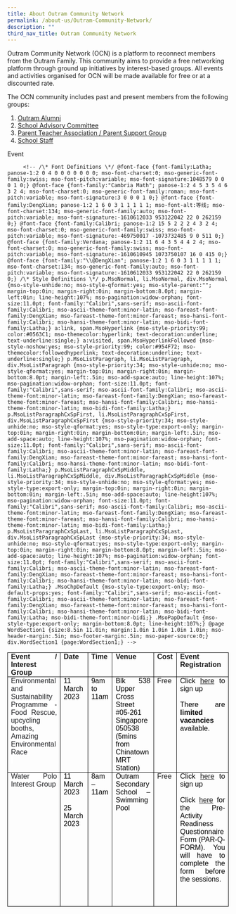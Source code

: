 ```yaml
---
title: About Outram Community Network
permalink: /about-us/Outram-Community-Network/
description: ""
third_nav_title: Outram Community Network
---
```

Outram Community Network (OCN) is a platform to reconnect members from the Outram Family. This community aims to provide a free networking platform through ground up initiatives by interest-based groups. All events and activities organised for OCN will be made available for free or at a discounted rate.  

The OCN community includes past and present members from the following groups:

1. [Outram Alumni](/about-us/Outram-Alumni/Outram-Alumni/)
2. [School Advisory Committee](/about-us/School-Advisory-Committee/)
3. [Parent Teacher Association / Parent Support Group](/about-us/Parent-Support-Group/)
4. [School Staff](/about-us/School-Staff/)

Event

         <!-- /\* Font Definitions \*/ @font-face {font-family:Latha; panose-1:2 0 4 0 0 0 0 0 0 0; mso-font-charset:0; mso-generic-font-family:swiss; mso-font-pitch:variable; mso-font-signature:1048579 0 0 0 1 0;} @font-face {font-family:"Cambria Math"; panose-1:2 4 5 3 5 4 6 3 2 4; mso-font-charset:0; mso-generic-font-family:roman; mso-font-pitch:variable; mso-font-signature:3 0 0 0 1 0;} @font-face {font-family:DengXian; panose-1:2 1 6 0 3 1 1 1 1 1; mso-font-alt:等线; mso-font-charset:134; mso-generic-font-family:auto; mso-font-pitch:variable; mso-font-signature:-1610612033 953122042 22 0 262159 0;} @font-face {font-family:Calibri; panose-1:2 15 5 2 2 2 4 3 2 4; mso-font-charset:0; mso-generic-font-family:swiss; mso-font-pitch:variable; mso-font-signature:-469750017 -1073732485 9 0 511 0;} @font-face {font-family:Verdana; panose-1:2 11 6 4 3 5 4 4 2 4; mso-font-charset:0; mso-generic-font-family:swiss; mso-font-pitch:variable; mso-font-signature:-1610610945 1073750107 16 0 415 0;} @font-face {font-family:"\\@DengXian"; panose-1:2 1 6 0 3 1 1 1 1 1; mso-font-charset:134; mso-generic-font-family:auto; mso-font-pitch:variable; mso-font-signature:-1610612033 953122042 22 0 262159 0;} /\* Style Definitions \*/ p.MsoNormal, li.MsoNormal, div.MsoNormal {mso-style-unhide:no; mso-style-qformat:yes; mso-style-parent:""; margin-top:0in; margin-right:0in; margin-bottom:8.0pt; margin-left:0in; line-height:107%; mso-pagination:widow-orphan; font-size:11.0pt; font-family:"Calibri",sans-serif; mso-ascii-font-family:Calibri; mso-ascii-theme-font:minor-latin; mso-fareast-font-family:DengXian; mso-fareast-theme-font:minor-fareast; mso-hansi-font-family:Calibri; mso-hansi-theme-font:minor-latin; mso-bidi-font-family:Latha;} a:link, span.MsoHyperlink {mso-style-priority:99; color:#0563C1; mso-themecolor:hyperlink; text-decoration:underline; text-underline:single;} a:visited, span.MsoHyperlinkFollowed {mso-style-noshow:yes; mso-style-priority:99; color:#954F72; mso-themecolor:followedhyperlink; text-decoration:underline; text-underline:single;} p.MsoListParagraph, li.MsoListParagraph, div.MsoListParagraph {mso-style-priority:34; mso-style-unhide:no; mso-style-qformat:yes; margin-top:0in; margin-right:0in; margin-bottom:8.0pt; margin-left:.5in; mso-add-space:auto; line-height:107%; mso-pagination:widow-orphan; font-size:11.0pt; font-family:"Calibri",sans-serif; mso-ascii-font-family:Calibri; mso-ascii-theme-font:minor-latin; mso-fareast-font-family:DengXian; mso-fareast-theme-font:minor-fareast; mso-hansi-font-family:Calibri; mso-hansi-theme-font:minor-latin; mso-bidi-font-family:Latha;} p.MsoListParagraphCxSpFirst, li.MsoListParagraphCxSpFirst, div.MsoListParagraphCxSpFirst {mso-style-priority:34; mso-style-unhide:no; mso-style-qformat:yes; mso-style-type:export-only; margin-top:0in; margin-right:0in; margin-bottom:0in; margin-left:.5in; mso-add-space:auto; line-height:107%; mso-pagination:widow-orphan; font-size:11.0pt; font-family:"Calibri",sans-serif; mso-ascii-font-family:Calibri; mso-ascii-theme-font:minor-latin; mso-fareast-font-family:DengXian; mso-fareast-theme-font:minor-fareast; mso-hansi-font-family:Calibri; mso-hansi-theme-font:minor-latin; mso-bidi-font-family:Latha;} p.MsoListParagraphCxSpMiddle, li.MsoListParagraphCxSpMiddle, div.MsoListParagraphCxSpMiddle {mso-style-priority:34; mso-style-unhide:no; mso-style-qformat:yes; mso-style-type:export-only; margin-top:0in; margin-right:0in; margin-bottom:0in; margin-left:.5in; mso-add-space:auto; line-height:107%; mso-pagination:widow-orphan; font-size:11.0pt; font-family:"Calibri",sans-serif; mso-ascii-font-family:Calibri; mso-ascii-theme-font:minor-latin; mso-fareast-font-family:DengXian; mso-fareast-theme-font:minor-fareast; mso-hansi-font-family:Calibri; mso-hansi-theme-font:minor-latin; mso-bidi-font-family:Latha;} p.MsoListParagraphCxSpLast, li.MsoListParagraphCxSpLast, div.MsoListParagraphCxSpLast {mso-style-priority:34; mso-style-unhide:no; mso-style-qformat:yes; mso-style-type:export-only; margin-top:0in; margin-right:0in; margin-bottom:8.0pt; margin-left:.5in; mso-add-space:auto; line-height:107%; mso-pagination:widow-orphan; font-size:11.0pt; font-family:"Calibri",sans-serif; mso-ascii-font-family:Calibri; mso-ascii-theme-font:minor-latin; mso-fareast-font-family:DengXian; mso-fareast-theme-font:minor-fareast; mso-hansi-font-family:Calibri; mso-hansi-theme-font:minor-latin; mso-bidi-font-family:Latha;} .MsoChpDefault {mso-style-type:export-only; mso-default-props:yes; font-family:"Calibri",sans-serif; mso-ascii-font-family:Calibri; mso-ascii-theme-font:minor-latin; mso-fareast-font-family:DengXian; mso-fareast-theme-font:minor-fareast; mso-hansi-font-family:Calibri; mso-hansi-theme-font:minor-latin; mso-bidi-font-family:Latha; mso-bidi-theme-font:minor-bidi;} .MsoPapDefault {mso-style-type:export-only; margin-bottom:8.0pt; line-height:107%;} @page WordSection1 {size:8.5in 11.0in; margin:1.0in 1.0in 1.0in 1.0in; mso-header-margin:.5in; mso-footer-margin:.5in; mso-paper-source:0;} div.WordSection1 {page:WordSection1;} -->

<table style="border-collapse:collapse;border:none;mso-border-alt:solid windowtext .5pt;
 mso-yfti-tbllook:1184;mso-padding-alt:0in 5.4pt 0in 5.4pt" cellpadding="0" cellspacing="0" border="1" class="MsoTableGrid"><tbody><tr style="mso-yfti-irow:0;mso-yfti-firstrow:yes"><td style="width:107.6pt;border:solid windowtext 1.0pt;
  mso-border-alt:solid windowtext .5pt;padding:0in 5.4pt 0in 5.4pt" valign="top" width="143"><p style="margin:0in;mso-add-space:auto;
  text-align:justify;text-justify:inter-ideograph;line-height:normal" class="MsoListParagraphCxSpFirst"><b><span style="font-size:12.0pt;font-family:&quot;Arial&quot;,sans-serif;mso-no-proof:yes">Event / Interest Group</span></b></p></td><td style="width:72.15pt;border:solid windowtext 1.0pt;
  border-left:none;mso-border-left-alt:solid windowtext .5pt;mso-border-alt:
  solid windowtext .5pt;padding:0in 5.4pt 0in 5.4pt" valign="top" width="96"><p style="margin:0in;mso-add-space:auto;
  text-align:justify;text-justify:inter-ideograph;line-height:normal" class="MsoListParagraphCxSpMiddle"><b><span style="font-size:12.0pt;font-family:&quot;Arial&quot;,sans-serif;mso-no-proof:yes">Date</span></b></p></td><td style="width:45.0pt;border:solid windowtext 1.0pt;
  border-left:none;mso-border-left-alt:solid windowtext .5pt;mso-border-alt:
  solid windowtext .5pt;padding:0in 5.4pt 0in 5.4pt" valign="top" width="60"><p style="margin:0in;mso-add-space:auto;
  text-align:justify;text-justify:inter-ideograph;line-height:normal" class="MsoListParagraphCxSpMiddle"><b><span style="font-size:12.0pt;font-family:&quot;Arial&quot;,sans-serif;mso-no-proof:yes">Time</span></b></p></td><td style="width:1.25in;border:solid windowtext 1.0pt;
  border-left:none;mso-border-left-alt:solid windowtext .5pt;mso-border-alt:
  solid windowtext .5pt;padding:0in 5.4pt 0in 5.4pt" valign="top" width="120"><p style="margin:0in;mso-add-space:auto;
  text-align:justify;text-justify:inter-ideograph;line-height:normal" class="MsoListParagraphCxSpMiddle"><b><span style="font-size:12.0pt;font-family:&quot;Arial&quot;,sans-serif;mso-no-proof:yes">Venue</span></b></p></td><td style="width:45.0pt;border:solid windowtext 1.0pt;
  border-left:none;mso-border-left-alt:solid windowtext .5pt;mso-border-alt:
  solid windowtext .5pt;padding:0in 5.4pt 0in 5.4pt" valign="top" width="60"><p style="margin:0in;mso-add-space:auto;
  text-align:justify;text-justify:inter-ideograph;line-height:normal" class="MsoListParagraphCxSpMiddle"><b><span style="font-size:12.0pt;font-family:&quot;Arial&quot;,sans-serif;mso-no-proof:yes">Cost</span></b></p></td><td style="width:107.75pt;border:solid windowtext 1.0pt;
  border-left:none;mso-border-left-alt:solid windowtext .5pt;mso-border-alt:
  solid windowtext .5pt;padding:0in 5.4pt 0in 5.4pt" valign="top" width="144"><p style="margin:0in;mso-add-space:auto;
  text-align:justify;text-justify:inter-ideograph;line-height:normal" class="MsoListParagraphCxSpLast"><b><span style="font-size:12.0pt;font-family:&quot;Arial&quot;,sans-serif;mso-no-proof:yes">Event Registration</span></b></p></td></tr><tr style="mso-yfti-irow:1"><td style="width:107.6pt;border:solid windowtext 1.0pt;
  border-top:none;mso-border-top-alt:solid windowtext .5pt;mso-border-alt:solid windowtext .5pt;
  padding:0in 5.4pt 0in 5.4pt" valign="top" width="143"><p style="margin:0in;mso-add-space:auto;
  text-align:justify;text-justify:inter-ideograph;line-height:normal" class="MsoListParagraphCxSpFirst"><span style="font-family:&quot;Arial&quot;,sans-serif;color:#202124;background:white">Environmental and Sustainability Programme - Food Rescue, upcycling booths, Amazing Environmental Race&nbsp;</span></p><p style="margin:0in;mso-add-space:auto;
  text-align:justify;text-justify:inter-ideograph;line-height:normal" class="MsoListParagraphCxSpMiddle"><span style="font-size:12.0pt;font-family:&quot;Arial&quot;,sans-serif;color:#202124;
  background:white;mso-no-proof:yes">&nbsp;</span></p><p style="margin:0in;mso-add-space:auto;
  text-align:justify;text-justify:inter-ideograph;line-height:normal" class="MsoListParagraphCxSpMiddle"><span style="font-size:12.0pt;font-family:&quot;Arial&quot;,sans-serif;mso-no-proof:yes">&nbsp;</span></p></td><td style="width:72.15pt;border-top:none;border-left:
  none;border-bottom:solid windowtext 1.0pt;border-right:solid windowtext 1.0pt;
  mso-border-top-alt:solid windowtext .5pt;mso-border-left-alt:solid windowtext .5pt;
  mso-border-alt:solid windowtext .5pt;padding:0in 5.4pt 0in 5.4pt" valign="top" width="96"><p style="margin:0in;mso-add-space:auto;
  text-align:justify;text-justify:inter-ideograph;line-height:normal" class="MsoListParagraphCxSpMiddle"><span style="font-family:&quot;Arial&quot;,sans-serif;mso-fareast-font-family:&quot;Times New Roman&quot;;
  color:black">11 March 2023</span><span style="font-size:12.0pt;font-family:
  &quot;Arial&quot;,sans-serif;mso-no-proof:yes"></span></p></td><td style="width:45.0pt;border-top:none;border-left:none;
  border-bottom:solid windowtext 1.0pt;border-right:solid windowtext 1.0pt;
  mso-border-top-alt:solid windowtext .5pt;mso-border-left-alt:solid windowtext .5pt;
  mso-border-alt:solid windowtext .5pt;padding:0in 5.4pt 0in 5.4pt" valign="top" width="60"><p style="margin:0in;mso-add-space:auto;
  text-align:justify;text-justify:inter-ideograph;line-height:normal" class="MsoListParagraphCxSpMiddle"><span style="font-family:&quot;Arial&quot;,sans-serif;mso-fareast-font-family:&quot;Times New Roman&quot;;
  color:black">9am to 11am</span><span style="font-size:12.0pt;font-family:
  &quot;Arial&quot;,sans-serif;mso-no-proof:yes"></span></p></td><td style="width:1.25in;border-top:none;border-left:
  none;border-bottom:solid windowtext 1.0pt;border-right:solid windowtext 1.0pt;
  mso-border-top-alt:solid windowtext .5pt;mso-border-left-alt:solid windowtext .5pt;
  mso-border-alt:solid windowtext .5pt;padding:0in 5.4pt 0in 5.4pt" valign="top" width="120"><p style="margin:0in;mso-add-space:auto;
  text-align:justify;text-justify:inter-ideograph;line-height:normal" class="MsoListParagraphCxSpMiddle"><span style="font-family:&quot;Arial&quot;,sans-serif;mso-fareast-font-family:&quot;Times New Roman&quot;;
  color:black">Blk 538 Upper Cross Street #05-261 Singapore 050538 (5mins from Chinatown MRT Station)</span><span style="font-size:12.0pt;font-family:&quot;Arial&quot;,sans-serif;
  mso-no-proof:yes"></span></p></td><td style="width:45.0pt;border-top:none;border-left:none;
  border-bottom:solid windowtext 1.0pt;border-right:solid windowtext 1.0pt;
  mso-border-top-alt:solid windowtext .5pt;mso-border-left-alt:solid windowtext .5pt;
  mso-border-alt:solid windowtext .5pt;padding:0in 5.4pt 0in 5.4pt" valign="top" width="60"><p style="margin:0in;mso-add-space:auto;
  text-align:justify;text-justify:inter-ideograph;line-height:normal" class="MsoListParagraphCxSpMiddle"><span style="font-size:12.0pt;font-family:&quot;Arial&quot;,sans-serif;mso-no-proof:yes">Free</span></p></td><td style="width:107.75pt;border-top:none;border-left:
  none;border-bottom:solid windowtext 1.0pt;border-right:solid windowtext 1.0pt;
  mso-border-top-alt:solid windowtext .5pt;mso-border-left-alt:solid windowtext .5pt;
  mso-border-alt:solid windowtext .5pt;padding:0in 5.4pt 0in 5.4pt" valign="top" width="144"><p style="margin:0in;mso-add-space:auto;
  text-align:justify;text-justify:inter-ideograph;line-height:normal" class="MsoListParagraphCxSpMiddle"><span style="font-family:&quot;Arial&quot;,sans-serif;mso-fareast-font-family:&quot;Times New Roman&quot;;
  color:black">Click </span><a href="https://forms.gle/WVtRpcMS73VGE7Qr7"><span style="font-family:&quot;Arial&quot;,sans-serif;mso-fareast-font-family:&quot;Times New Roman&quot;">here</span></a><span style="font-family:&quot;Arial&quot;,sans-serif;mso-fareast-font-family:&quot;Times New Roman&quot;;
  color:black"> to sign up</span></p><p style="margin:0in;mso-add-space:auto;
  text-align:justify;text-justify:inter-ideograph;line-height:normal" class="MsoListParagraphCxSpMiddle"><span style="font-family:&quot;Arial&quot;,sans-serif;mso-fareast-font-family:&quot;Times New Roman&quot;;
  color:black">&nbsp;</span></p><p style="margin:0in;mso-add-space:auto;
  text-align:justify;text-justify:inter-ideograph;line-height:normal" class="MsoListParagraphCxSpMiddle"><span style="font-family:&quot;Arial&quot;,sans-serif;mso-fareast-font-family:&quot;Times New Roman&quot;;
  color:black">There are <b>limited vacancies</b> available.</span></p><p style="margin:0in;mso-add-space:auto;
  text-align:justify;text-justify:inter-ideograph;line-height:normal" class="MsoListParagraphCxSpLast"><span style="font-family:&quot;Arial&quot;,sans-serif;mso-fareast-font-family:&quot;Times New Roman&quot;;
  color:black">&nbsp;</span></p></td></tr><tr style="mso-yfti-irow:2;mso-yfti-lastrow:yes"><td style="width:107.6pt;border:solid windowtext 1.0pt;
  border-top:none;mso-border-top-alt:solid windowtext .5pt;mso-border-alt:solid windowtext .5pt;
  padding:0in 5.4pt 0in 5.4pt" valign="top" width="143"><p style="margin:0in;mso-add-space:auto;
  text-align:justify;text-justify:inter-ideograph;line-height:normal" class="MsoListParagraphCxSpFirst"><span style="font-family:&quot;Arial&quot;,sans-serif;color:#202124;background:white">Water Polo Interest Group</span></p></td><td style="width:72.15pt;border-top:none;border-left:
  none;border-bottom:solid windowtext 1.0pt;border-right:solid windowtext 1.0pt;
  mso-border-top-alt:solid windowtext .5pt;mso-border-left-alt:solid windowtext .5pt;
  mso-border-alt:solid windowtext .5pt;padding:0in 5.4pt 0in 5.4pt" valign="top" width="96"><p style="margin:0in;mso-add-space:auto;
  text-align:justify;text-justify:inter-ideograph;line-height:normal" class="MsoListParagraphCxSpMiddle"><span style="font-family:&quot;Arial&quot;,sans-serif;mso-fareast-font-family:&quot;Times New Roman&quot;;
  color:black">11 March 2023</span></p><p style="margin:0in;mso-add-space:auto;
  text-align:justify;text-justify:inter-ideograph;line-height:normal" class="MsoListParagraphCxSpMiddle"><span style="font-family:&quot;Arial&quot;,sans-serif;mso-fareast-font-family:&quot;Times New Roman&quot;;
  color:black">&nbsp;</span></p><p style="margin:0in;mso-add-space:auto;
  text-align:justify;text-justify:inter-ideograph;line-height:normal" class="MsoListParagraphCxSpMiddle"><span style="font-family:&quot;Arial&quot;,sans-serif;mso-fareast-font-family:&quot;Times New Roman&quot;;
  color:black">25 March 2023</span></p></td><td style="width:45.0pt;border-top:none;border-left:none;
  border-bottom:solid windowtext 1.0pt;border-right:solid windowtext 1.0pt;
  mso-border-top-alt:solid windowtext .5pt;mso-border-left-alt:solid windowtext .5pt;
  mso-border-alt:solid windowtext .5pt;padding:0in 5.4pt 0in 5.4pt" valign="top" width="60"><p style="margin:0in;mso-add-space:auto;
  text-align:justify;text-justify:inter-ideograph;line-height:normal" class="MsoListParagraphCxSpMiddle"><span style="font-family:&quot;Arial&quot;,sans-serif;mso-fareast-font-family:&quot;Times New Roman&quot;;
  color:black">8am – 11am</span></p></td><td style="width:1.25in;border-top:none;border-left:
  none;border-bottom:solid windowtext 1.0pt;border-right:solid windowtext 1.0pt;
  mso-border-top-alt:solid windowtext .5pt;mso-border-left-alt:solid windowtext .5pt;
  mso-border-alt:solid windowtext .5pt;padding:0in 5.4pt 0in 5.4pt" valign="top" width="120"><p style="margin:0in;mso-add-space:auto;
  text-align:justify;text-justify:inter-ideograph;line-height:normal" class="MsoListParagraphCxSpMiddle"><span style="font-family:&quot;Arial&quot;,sans-serif;mso-fareast-font-family:&quot;Times New Roman&quot;;
  color:black">Outram Secondary School – Swimming Pool</span></p></td><td style="width:45.0pt;border-top:none;border-left:none;
  border-bottom:solid windowtext 1.0pt;border-right:solid windowtext 1.0pt;
  mso-border-top-alt:solid windowtext .5pt;mso-border-left-alt:solid windowtext .5pt;
  mso-border-alt:solid windowtext .5pt;padding:0in 5.4pt 0in 5.4pt" valign="top" width="60"><p style="margin:0in;mso-add-space:auto;
  text-align:justify;text-justify:inter-ideograph;line-height:normal" class="MsoListParagraphCxSpMiddle"><span style="font-size:12.0pt;font-family:&quot;Arial&quot;,sans-serif;mso-no-proof:yes">Free</span></p></td><td style="width:107.75pt;border-top:none;border-left:
  none;border-bottom:solid windowtext 1.0pt;border-right:solid windowtext 1.0pt;
  mso-border-top-alt:solid windowtext .5pt;mso-border-left-alt:solid windowtext .5pt;
  mso-border-alt:solid windowtext .5pt;padding:0in 5.4pt 0in 5.4pt" valign="top" width="144"><p style="margin:0in;mso-add-space:auto;
  text-align:justify;text-justify:inter-ideograph;line-height:normal" class="MsoListParagraphCxSpMiddle"><span style="font-family:&quot;Arial&quot;,sans-serif;mso-fareast-font-family:&quot;Times New Roman&quot;;
  color:black">Click </span><a href="https://forms.gle/netmWKjPCowDzgHm9"><span style="font-family:&quot;Arial&quot;,sans-serif;mso-fareast-font-family:&quot;Times New Roman&quot;">here</span></a><span style="font-family:&quot;Arial&quot;,sans-serif;mso-fareast-font-family:&quot;Times New Roman&quot;;
  color:black"> to sign up</span></p><p style="margin:0in;mso-add-space:auto;
  text-align:justify;text-justify:inter-ideograph;line-height:normal" class="MsoListParagraphCxSpMiddle"><span style="font-family:&quot;Arial&quot;,sans-serif;mso-fareast-font-family:&quot;Times New Roman&quot;;
  color:black">&nbsp;</span></p><p style="margin:0in;mso-add-space:auto;
  text-align:justify;text-justify:inter-ideograph;line-height:normal" class="MsoListParagraphCxSpLast"><span style="font-family:&quot;Arial&quot;,sans-serif;mso-fareast-font-family:&quot;Times New Roman&quot;;
  color:black">Click </span><a href="https://drive.google.com/file/d/19X9FplqGXE32SfrFE7sQ_lTpqClZTQ7h/view?usp=share_link"><span style="font-family:&quot;Arial&quot;,sans-serif;mso-fareast-font-family:&quot;Times New Roman&quot;">here</span></a><span style="font-family:&quot;Arial&quot;,sans-serif;mso-fareast-font-family:&quot;Times New Roman&quot;;
  color:black"> for the Pre-Activity Readiness Questionnaire Form (PAR-Q-FORM). You will have to complete the form before the sessions.</span></p><p style="margin-bottom:0in;line-height:normal" class="MsoNormal"><i style="mso-bidi-font-style:normal"><span style="font-size:12.0pt;font-family:
  &quot;Verdana&quot;,sans-serif;mso-fareast-font-family:Verdana;mso-bidi-font-family:
  Verdana">&nbsp;</span></i></p><p style="margin:0in;mso-add-space:auto;line-height:
  normal" class="MsoListParagraph"><span style="font-family:&quot;Arial&quot;,sans-serif;mso-fareast-font-family:
  &quot;Times New Roman&quot;;color:black">&nbsp;</span></p></td></tr></tbody></table>